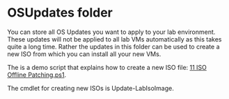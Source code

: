 # OSUpdates folder

You can store all OS Updates you want to apply to your lab environment. These updates will not be applied to all lab VMs automatically
as this takes quite a long time. Rather the updates in this folder can be used to create a new ISO from which you can install all your
new VMs.

The is a demo script that explains how to create a new ISO file: [11 ISO Offline Patching.ps1](https://github.com/AutomatedLab/AutomatedLab/blob/develop/LabSources/SampleScripts/Introduction/11%20ISO%20Offline%20Patching.ps1).

The cmdlet for creating new ISOs is Update-LabIsoImage.